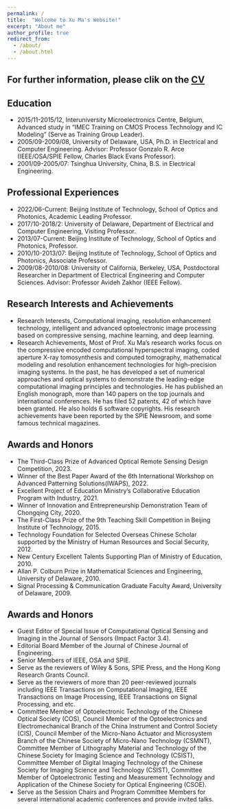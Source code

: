 ```yaml
---
permalink: /
title:  "Welcome to Xu Ma's Website!"
excerpt: "About me"
author_profile: true
redirect_from: 
  - /about/
  - /about.html
---
```


**For further information, please clik on the [CV](https://wmmlm.github.io/xuma.github.io//files/CV.pdf)**
------
  

Education
------
* 2015/11-2015/12, Interuniversity Microelectronics Centre, Belgium, Advanced study in “IMEC Training on CMOS Process Technology and IC Modeling” (Serve as Training Group Leader).
* 2005/09-2009/08, University of Delaware, USA, Ph.D. in Electrical and Computer Engineering. Advisor: Professor Gonzalo R. Arce (IEEE/OSA/SPIE Fellow, Charles Black Evans Professor).
* 2001/09-2005/07: Tsinghua University, China, B.S. in Electrical Engineering.

Professional Experiences
------
* 2022/06-Current: Beijing Institute of Technology, School of Optics and Photonics, Academic Leading Professor.
* 2017/10-2018/2: University of Delaware, Department of Electrical and Computer Engineering, Visiting Professor.
* 2013/07-Current: Beijing Institute of Technology, School of Optics and Photonics, Professor.
* 2010/10-2013/07: Beijing Institute of Technology, School of Optics and Photonics, Associate Professor.
* 2009/08-2010/08: University of California, Berkeley, USA, Postdoctoral Researcher in Department of Electrical Engineering and Computer Sciences. Advisor: Professor Avideh Zakhor (IEEE Fellow).

Research Interests and Achievements
------
* Research Interests, Computational imaging, resolution enhancement technology, intelligent and advanced optoelectronic image processing based on compressive sensing, machine learning, and deep learning.
* Research Achievements, Most of Prof. Xu Ma’s research works focus on the compressive encoded computational hyperspectral imaging, coded aperture X-ray tomosynthesis and computed tomography, mathematical modeling and resolution enhancement technologies for high-precision imaging systems. In the past, he has developed a set of numerical approaches and optical systems to demonstrate the leading-edge computational imaging principles and technologies. He has published an English monograph, more than 140 papers on the top journals and international conferences. He has filed 52 patents, 42 of which have been granted. He also holds 6 software copyrights. His research achievements have been reported by the SPIE Newsroom, and some famous technical magazines.

Awards and Honors
------
* The Third-Class Prize of Advanced Optical Remote Sensing Design Competition, 2023.
* Winner of the Best Paper Award of the 6th International Workshop on Advanced Patterning Solutions(IWAPS), 2022.
* Excellent Project of Education Ministry’s Collaborative Education Program with Industry, 2021.
* Winner of Innovation and Entrepreneurship Demonstration Team of Chongqing City, 2020.
* The First-Class Prize of the 9th Teaching Skill Competition in Beijing Institute of Technology, 2015.
* Technology Foundation for Selected Overseas Chinese Scholar supported by the Ministry of Human Resources and Social Security, 2012.
* New Century Excellent Talents Supporting Plan of Ministry of Education, 2010.
* Allan P. Colburn Prize in Mathematical Sciences and Engineering, University of Delaware, 2010.
* Signal Processing & Communication Graduate Faculty Award, University of Delaware, 2009.

Awards and Honors
------
* Guest Editor of Special Issue of Computational Optical Sensing and Imaging in the Journal of Sensors (Impact Factor 3.4).
* Editorial Board Member of the Journal of Chinese Journal of Engineering.
* Senior Members of IEEE, OSA and SPIE.
* Serve as the reviewers of Wiley & Sons, SPIE Press, and the Hong Kong Research Grants Council.
* Serve as the reviewers of more than 20 peer-reviewed journals including IEEE Transactions on Computational Imaging, IEEE Transactions on Image Processing, IEEE Transactions on Signal Processing, and etc.
* Committee Member of Optoelectronic Technology of the Chinese Optical Society (COS), Council Member of the Optoelectronics and Electromechanical Branch of the China Instrument and Control Society (CIS), Council Member of the Micro-Nano Actuator and Microsystem Branch of the Chinese Society of Micro-Nano Technology (CSMNT), Committee Member of Lithography Material and Technology of the Chinese Society for Imaging Science and Technology (CSIST), Committee Member of Digital Imaging Technology of the Chinese Society for Imaging Science and Technology (CSIST), Committee Member of Optoelectronic Testing and Measurement Technology and Application of the Chinese Society for Optical Engineering (CSOE).
* Serve as the Session Chairs and Program Committee Members for several international academic conferences and provide invited talks.
